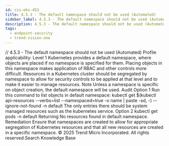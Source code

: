 ```yaml
---
id: cis-eks-453
title: 4.5.3 - The default namespace should not be used (Automated)
sidebar_label: 4.5.3 - The default namespace should not be used (Automated)
description: 4.5.3 - The default namespace should not be used (Automated)
tags:
  - endpoint-security
  - trend-vision-one
---
```


/*<![CDATA[*/ $('#title').html($('meta[name=map-description]').attr('content')); /*]]>*/ 4.5.3 - The default namespace should not be used (Automated) Profile applicability: Level 1 Kubernetes provides a default namespace, where objects are placed if no namespace is specified for them. Placing objects in this namespace makes application of RBAC and other controls more difficult. Resources in a Kubernetes cluster should be segregated by namespace to allow for security controls to be applied at that level and to make it easier to manage resources. Note Unless a namespace is specific on object creation, the default namespace will be used. Audit Option 1 Run this command to list objects in default namespace: kubectl get $(kubectl api-resources --verbs=list --namespaced=true -o name | paste -sd, -) --ignore-not-found -n default The only entries there should be system managed resources such as the kubernetes service. Option 2 kubectl get pods -n default Returning No resources found in default namespace. Remediation Ensure that namespaces are created to allow for appropriate segregation of Kubernetes resources and that all new resources are created in a specific namespace. © 2025 Trend Micro Incorporated. All rights reserved.Search Knowledge Base